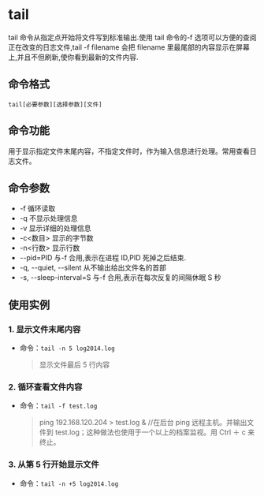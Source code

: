 # tail

tail 命令从指定点开始将文件写到标准输出.使用 tail 命令的-f 选项可以方便的查阅正在改变的日志文件,tail -f filename 会把 filename 里最尾部的内容显示在屏幕上,并且不但刷新,使你看到最新的文件内容.

## 命令格式

`tail[必要参数][选择参数][文件]`

## 命令功能

用于显示指定文件末尾内容，不指定文件时，作为输入信息进行处理。常用查看日志文件。

## 命令参数

- -f 循环读取
- -q 不显示处理信息
- -v 显示详细的处理信息
- -c<数目> 显示的字节数
- -n<行数> 显示行数
- --pid=PID 与-f 合用,表示在进程 ID,PID 死掉之后结束.
- -q, --quiet, --silent 从不输出给出文件名的首部
- -s, --sleep-interval=S 与-f 合用,表示在每次反复的间隔休眠 S 秒

## 使用实例

### 1. 显示文件末尾内容

- 命令：`tail -n 5 log2014.log`

  > 显示文件最后 5 行内容

### 2. 循环查看文件内容

- 命令：`tail -f test.log`

  > ping 192.168.120.204 > test.log & //在后台 ping 远程主机。并输出文件到 test.log；这种做法也使用于一个以上的档案监视。用 Ctrl ＋ c 来终止。

### 3. 从第 5 行开始显示文件

- 命令：`tail -n +5 log2014.log`
